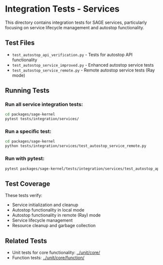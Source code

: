 # Integration Tests - Services

This directory contains integration tests for SAGE services, particularly focusing on service
lifecycle management and autostop functionality.

## Test Files

- `test_autostop_api_verification.py` - Tests for autostop API functionality
- `test_autostop_service_improved.py` - Enhanced autostop service tests
- `test_autostop_service_remote.py` - Remote autostop service tests (Ray mode)

## Running Tests

### Run all service integration tests:

```bash
cd packages/sage-kernel
pytest tests/integration/services/
```

### Run a specific test:

```bash
cd packages/sage-kernel
python tests/integration/services/test_autostop_service_remote.py
```

### Run with pytest:

```bash
pytest packages/sage-kernel/tests/integration/services/test_autostop_api_verification.py -v
```

## Test Coverage

These tests verify:

- Service initialization and cleanup
- Autostop functionality in local mode
- Autostop functionality in remote (Ray) mode
- Service lifecycle management
- Resource cleanup and garbage collection

## Related Tests

- Unit tests for core functionality: [../unit/core/](../unit/core/)
- Function tests: [../unit/core/function/](../unit/core/function/)
